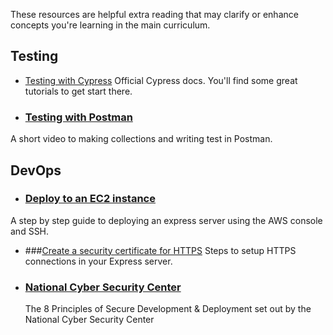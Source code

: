 These resources are helpful extra reading that may clarify or enhance concepts you're learning in the main curriculum.

## Testing
- [Testing with Cypress](https://docs.cypress.io/guides/overview/why-cypress)
Official Cypress docs. You'll find some great tutorials to get start there. 

- ### [Testing with Postman](https://www.youtube.com/watch?v=oXW-C2bM0wE&t=229shttps://www.youtube.com/watch?v=oXW-C2bM0wE&t=229s)
A short video to making collections and writing test in Postman.



## DevOps
- ### [Deploy to an EC2 instance](https://dev.to/drsimplegraffiti/from-code-to-the-cloud-a-step-by-step-guide-to-deploying-your-nodejs-app-on-aws-ec2-4300)
A step by step guide to deploying an express server using the AWS console and SSH.

- ###[Create a security certificate for HTTPS](https://dev.to/fredabod/building-an-express-app-with-an-https-server-2mbj)
Steps to setup HTTPS connections in your Express server.

- ### [National Cyber Security Center](https://www.ncsc.gov.uk/collection/developers-collection)
  The 8 Principles of Secure Development & Deployment set out by the National Cyber Security Center 




